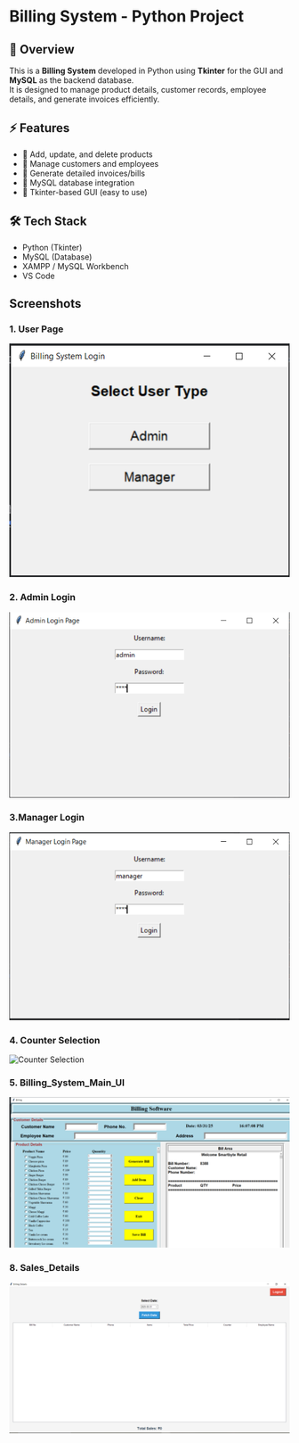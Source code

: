# Billing System - Python Project

## 📌 Overview
This is a **Billing System** developed in Python using **Tkinter** for the GUI and **MySQL** as the backend database.  
It is designed to manage product details, customer records, employee details, and generate invoices efficiently.

## ⚡ Features
- 🛒 Add, update, and delete products
- 👥 Manage customers and employees
- 📄 Generate detailed invoices/bills
- 💾 MySQL database integration
- 🎨 Tkinter-based GUI (easy to use)

## 🛠️ Tech Stack
- Python (Tkinter)
- MySQL (Database)
- XAMPP / MySQL Workbench
- VS Code
## Screenshots

### 1. User Page
![User Page](https://github.com/moneshpondhekar/Billing-System-Python/blob/main/user%20page.PNG)

### 2. Admin Login
![Admin Login](https://github.com/moneshpondhekar/Billing-System-Python/blob/main/admin_login.PNG)

### 3.Manager Login
![Manager Login](https://github.com/moneshpondhekar/Billing-System-Python/blob/main/manager_login.PNG)

### 4. Counter Selection
![Counter Selection]([screenshots/02-main-dashboard.png](https://github.com/moneshpondhekar/Billing-System-Python/blob/main/counter_selection.PNG))

### 5. Billing_System_Main_UI
![Billing_System_Main_UI](https://github.com/moneshpondhekar/Billing-System-Python/blob/main/Billing_system_main_ui.PNG)

### 8. Sales_Details
![Sales_Details](https://github.com/moneshpondhekar/Billing-System-Python/blob/main/sales_detail.PNG)



